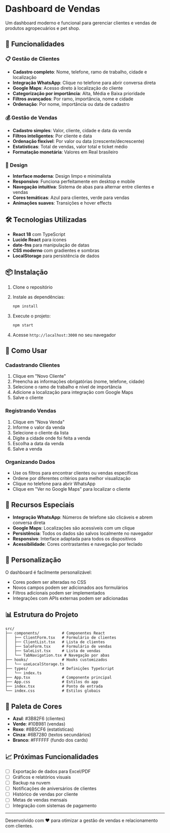 # Dashboard de Vendas

Um dashboard moderno e funcional para gerenciar clientes e vendas de produtos agropecuários e pet shop.

## 🚀 Funcionalidades

### 📋 Gestão de Clientes
- **Cadastro completo**: Nome, telefone, ramo de trabalho, cidade e localização
- **Integração WhatsApp**: Clique no telefone para abrir conversa direta
- **Google Maps**: Acesso direto à localização do cliente
- **Categorização por importância**: Alta, Média e Baixa prioridade
- **Filtros avançados**: Por ramo, importância, nome e cidade
- **Ordenação**: Por nome, importância ou data de cadastro

### 💰 Gestão de Vendas
- **Cadastro simples**: Valor, cliente, cidade e data da venda
- **Filtros inteligentes**: Por cliente e data
- **Ordenação flexível**: Por valor ou data (crescente/decrescente)
- **Estatísticas**: Total de vendas, valor total e ticket médio
- **Formatação monetária**: Valores em Real brasileiro

### 🎨 Design
- **Interface moderna**: Design limpo e minimalista
- **Responsivo**: Funciona perfeitamente em desktop e mobile
- **Navegação intuitiva**: Sistema de abas para alternar entre clientes e vendas
- **Cores temáticas**: Azul para clientes, verde para vendas
- **Animações suaves**: Transições e hover effects

## 🛠️ Tecnologias Utilizadas

- **React 18** com TypeScript
- **Lucide React** para ícones
- **date-fns** para manipulação de datas
- **CSS moderno** com gradientes e sombras
- **LocalStorage** para persistência de dados

## 📦 Instalação

1. Clone o repositório
2. Instale as dependências:
   ```bash
   npm install
   ```

3. Execute o projeto:
   ```bash
   npm start
   ```

4. Acesse `http://localhost:3000` no seu navegador

## 🎯 Como Usar

### Cadastrando Clientes
1. Clique em "Novo Cliente"
2. Preencha as informações obrigatórias (nome, telefone, cidade)
3. Selecione o ramo de trabalho e nível de importância
4. Adicione a localização para integração com Google Maps
5. Salve o cliente

### Registrando Vendas
1. Clique em "Nova Venda"
2. Informe o valor da venda
3. Selecione o cliente da lista
4. Digite a cidade onde foi feita a venda
5. Escolha a data da venda
6. Salve a venda

### Organizando Dados
- Use os filtros para encontrar clientes ou vendas específicas
- Ordene por diferentes critérios para melhor visualização
- Clique no telefone para abrir WhatsApp
- Clique em "Ver no Google Maps" para localizar o cliente

## 📱 Recursos Especiais

- **Integração WhatsApp**: Números de telefone são clicáveis e abrem conversa direta
- **Google Maps**: Localizações são acessíveis com um clique
- **Persistência**: Todos os dados são salvos localmente no navegador
- **Responsivo**: Interface adaptada para todos os dispositivos
- **Acessibilidade**: Cores contrastantes e navegação por teclado

## 🔧 Personalização

O dashboard é facilmente personalizável:
- Cores podem ser alteradas no CSS
- Novos campos podem ser adicionados aos formulários
- Filtros adicionais podem ser implementados
- Integrações com APIs externas podem ser adicionadas

## 📊 Estrutura do Projeto

```
src/
├── components/          # Componentes React
│   ├── ClientForm.tsx   # Formulário de clientes
│   ├── ClientList.tsx   # Lista de clientes
│   ├── SaleForm.tsx     # Formulário de vendas
│   ├── SaleList.tsx     # Lista de vendas
│   └── TabNavigation.tsx # Navegação por abas
├── hooks/               # Hooks customizados
│   └── useLocalStorage.ts
├── types/               # Definições TypeScript
│   └── index.ts
├── App.tsx              # Componente principal
├── App.css              # Estilos do app
├── index.tsx            # Ponto de entrada
└── index.css            # Estilos globais
```

## 🎨 Paleta de Cores

- **Azul**: #3B82F6 (clientes)
- **Verde**: #10B981 (vendas)
- **Roxo**: #8B5CF6 (estatísticas)
- **Cinza**: #6B7280 (textos secundários)
- **Branco**: #FFFFFF (fundo dos cards)

## 📈 Próximas Funcionalidades

- [ ] Exportação de dados para Excel/PDF
- [ ] Gráficos e relatórios visuais
- [ ] Backup na nuvem
- [ ] Notificações de aniversários de clientes
- [ ] Histórico de vendas por cliente
- [ ] Metas de vendas mensais
- [ ] Integração com sistemas de pagamento

---

Desenvolvido com ❤️ para otimizar a gestão de vendas e relacionamento com clientes.
